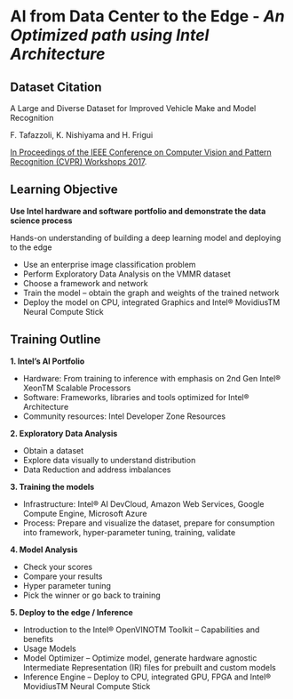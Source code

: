 # AI from Data Center to the Edge - *An Optimized path using Intel Architecture*

## Dataset Citation
A Large and Diverse Dataset for Improved Vehicle Make and Model Recognition

F. Tafazzoli, K. Nishiyama and H. Frigui

[In Proceedings of the IEEE Conference on Computer Vision and Pattern Recognition (CVPR) Workshops 2017](http://vmmrdb.cecsresearch.org/papers/VMMR_TSWC.pdf).

## Learning Objective
**Use Intel hardware and software portfolio and demonstrate the data science process**

Hands-on understanding of building a deep learning model and deploying to the edge
- Use an enterprise image classification problem
- Perform Exploratory Data Analysis on the VMMR dataset
- Choose a framework and network
- Train the model – obtain the graph and weights of the trained network
- Deploy the model on CPU, integrated Graphics and Intel® MovidiusTM Neural Compute Stick

## Training Outline

 **1. Intel’s AI Portfolio**
   - Hardware: From training to inference with emphasis on 2nd Gen Intel® XeonTM Scalable Processors
   - Software: Frameworks, libraries and tools optimized for Intel® Architecture
   - Community resources: Intel Developer Zone Resources

 **2. Exploratory Data Analysis**
   - Obtain a dataset
   - Explore data visually to understand distribution 
   - Data Reduction and address imbalances
   
 **3. Training the models**
   - Infrastructure: Intel® AI DevCloud, Amazon Web Services, Google Compute Engine, Microsoft Azure
   - Process: Prepare and visualize the dataset, prepare for consumption into framework, hyper-parameter tuning, training, validate
   
 **4. Model Analysis**
   - Check your scores
   - Compare your results
   - Hyper parameter tuning
   - Pick the winner or go back to training
  
 **5. Deploy to the edge / Inference**
   - Introduction to the Intel® OpenVINOTM Toolkit – Capabilities and benefits
   - Usage Models
   - Model Optimizer – Optimize model, generate hardware agnostic Intermediate Representation (IR) files for prebuilt and custom models 
   - Inference Engine – Deploy to CPU, integrated GPU, FPGA and Intel® MovidiusTM Neural Compute Stick


 



